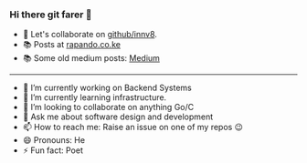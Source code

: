 ### Hi there git farer 👋

- 🤗 Let's collaborate on [github/innv8](https://github.com/innv8). 
- 📚 Posts at [rapando.co.ke](https://rapando.co.ke)
- 📚 Some old medium posts: [Medium](https://medium.com/@samy_raps)

---

- 🔭 I’m currently working on Backend Systems 
- 🌱 I’m currently learning infrastructure.
- 👯 I’m looking to collaborate on anything Go/C     <!-- - 🤔 I’m looking for help with -->
- 💬 Ask me about software design and development
- 📫 How to reach me: Raise an issue on one of my repos 😉
- 😄 Pronouns: He
- ⚡ Fun fact: Poet
